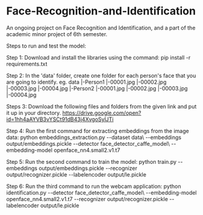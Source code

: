 # Face-Recognition-and-Identification
An ongoing project on Face Recognition and Identification, and a part of the academic minor project of 6th semester.

Steps to run and test the model:

Step 1: Download and install the libraries using the command:
                pip install -r requirements.txt

Step 2: In the 'data' folder, create one folder for each person's face that you are going to identify.
        eg. data
              |-Person1
                |-00001.jpg
                |-00002.jpg
                |-00003.jpg
                |-00004.jpg
              |-Person2
                |-00001.jpg
                |-00002.jpg
                |-00003.jpg
                |-00004.jpg
                
Steps 3: Download the following files and folders from the given link and put it up in your directory. 
        https://drive.google.com/open?id=1hh4aAYVB3vYSCt91dB43j4XvgoSylJTi
        
Step 4: Run the first command for extracting embeddings from the image data: 
                python embeddings_extraction.py --dataset data\ --embeddings output/embeddings.pickle --detector face_detector_caffe_model\ --embedding-model openface_nn4.small2.v1.t7

Step 5: Run the second command to train the model: 
                python train.py --embeddings output/embeddings.pickle --recognizer output/recognizer.pickle --labelencoder output/le.pickle

Step 6: Run the third command to run the webcam application: 
                python identification.py --detector face_detector_caffe_model\ --embedding-model openface_nn4.small2.v1.t7 --recognizer output/recognizer.pickle --labelencoder output/le.pickle
